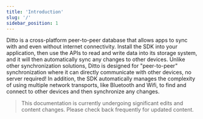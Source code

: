 ```yaml
---
title: 'Introduction'
slug: '/'
sidebar_position: 1
---
```



Ditto is a cross-platform peer-to-peer database that allows apps to sync with and even without internet connectivity. Install the SDK into your application, then use the APIs to read and write data into its storage system, and it will then automatically sync any changes to other devices. Unlike other synchronization solutions, Ditto is designed for "peer-to-peer" synchronization where it can directly communicate with other devices, no server required! In addition, the SDK automatically manages the complexity of using multiple network transports, like Bluetooth and Wifi, to find and connect to other devices and then synchronize any changes.

> This documentation is currently undergoing significant edits and content changes. Please check back frequently for updated content.